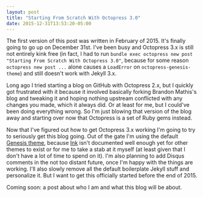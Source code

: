 ```yaml
---
layout: post
title: "Starting From Scratch With Octopress 3.0"
date: 2015-12-31T13:53:20-05:00
---
```


The first version of this post was written in February of 2015. It's finally going
to go up on December 31st. I've been busy and Octopress 3.x is still not entirely
kink free (in fact, I had to run `bundle exec octopress new post "Starting From Scratch With Octopress 3.0"`, because for some reason `octopress new post ...` alone causes a `LoadError` on
`octopress-genesis-theme`) and still doesn't work with Jekyll 3.x.

Long ago I tried starting a blog on GitHub with Octopress 2.x, but I quickly got
frustrated with it because it involved basically forking Brandon Mathis's blog and
tweaking it and hoping nothing upstream conflicted with any changes you made, which
it always did. Or at least for me, but I could've been doing everything wrong. So
I'm just blowing that version of the blog away and starting over now that Octopress
is a set of Ruby gems instead.

Now that I've figured out how to get Octopress 3.x working I'm going to try to
seriously get this blog going. Out of the gate I'm using the default [Genesis theme](https://github.com/octopress/genesis-theme), because [Ink](https://github.com/octopress/ink)
isn't documented well enough yet for other themes to exist or for me
to take a stab at it myself (at least given that I don't have a lot of time to
spend on it). I'm also planning to add Disqus comments in the not too distant future,
once I'm happy with the things are working. I'll also slowly remove all the default
boilerplate Jekyll stuff and personalize it. But I want to get this officially
started before the end of 2015.

Coming soon: a post about who I am and what this blog will be about.
